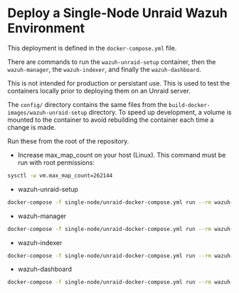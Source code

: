 # Deploy a Single-Node Unraid Wazuh Environment

This deployment is defined in the `docker-compose.yml` file.

There are commands to run the `wazuh-unraid-setup` container,
then the `wazuh-manager`, the `wazuh-indexer`, and finally the `wazuh-dashboard`.

This is not intended for production or persistant use. This is used to
test the containers locally prior to deploying them on an Unraid server.

The `config/` directory contains the same files from the 
`build-docker-images/wazuh-unraid-setup` directory. To speed up development,
a volume is mounted to the container to avoid rebuilding the container 
each time a change is made.

Run these from the root of the repository.

-   Increase max_map_count on your host (Linux). This command must be run with root permissions:

```bash
sysctl -w vm.max_map_count=262144
```

-   wazuh-unraid-setup

```bash
docker-compose -f single-node/unraid-docker-compose.yml run --rm wazuh-unraid-setup
```

-   wazuh-manager

```bash
docker-compose -f single-node/unraid-docker-compose.yml run --rm wazuh-manager
```

-   wazuh-indexer

```bash
docker-compose -f single-node/unraid-docker-compose.yml run --rm wazuh-indexer
```

-   wazuh-dashboard

```bash
docker-compose -f single-node/unraid-docker-compose.yml run --rm wazuh-dashboard
```
